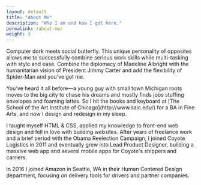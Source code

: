 ```yaml
---
layout: default
title: "About Me"
description: "Who I am and how I got here."
permalink: /about-me/
weight: 3
---
```

<div class="grid-item-12/12 grid-item-7/12@md">
  <p>Computer dork meets social butterfly. This unique personality of opposites allows me to successfully combine serious work skills while multi-tasking with style and ease. Combine the diplomacy of Madeline Albright with the humanitarian vision of President Jimmy Carter and add the flexibility of Spider-Man and you've got me.</p>

  <p>You've heard it all before—a young guy with small town Michigan roots moves to the big city to chase his dreams and mostly finds jobs stuffing envelopes and foaming lattes. So I hit the books and keyboard at
  [The School of the Art Institute of Chicago](http://www.saic.edu/) for a BA in Fine Arts, and now I design and redesign in my sleep.</p>

  <p>I taught myself HTML & CSS, applied my knowledge to front-end web design and fell in love with building websites. After years of freelance work and a brief period with the Obama Reelection Campaign, I joined Coyote Logistics in 2011 and eventually grew into Lead Product Designer, building a massive web app and several mobile apps for Coyote's shippers and carriers.</p>

  <p>In 2016 I joined Amazon in Seattle, WA in their Human Centered Design department, focusing on delivery tools for drivers and partner companies.</p>
</div>

